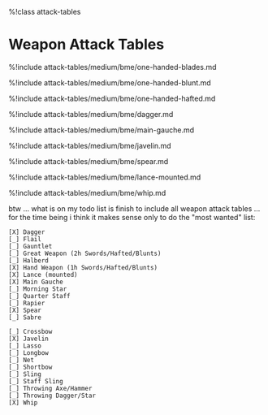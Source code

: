 %!class attack-tables

# Weapon Attack Tables

%!include attack-tables/medium/bme/one-handed-blades.md

%!include attack-tables/medium/bme/one-handed-blunt.md

%!include attack-tables/medium/bme/one-handed-hafted.md

%!include attack-tables/medium/bme/dagger.md

%!include attack-tables/medium/bme/main-gauche.md

%!include attack-tables/medium/bme/javelin.md

%!include attack-tables/medium/bme/spear.md

%!include attack-tables/medium/bme/lance-mounted.md

%!include attack-tables/medium/bme/whip.md

btw ... what is on my todo list is finish to include all weapon attack tables ... for the time being i think it makes sense only to do the "most wanted" list:

```
[X] Dagger
[_] Flail
[_] Gauntlet
[_] Great Weapon (2h Swords/Hafted/Blunts)
[_] Halberd
[X] Hand Weapon (1h Swords/Hafted/Blunts)
[X] Lance (mounted)
[X] Main Gauche
[_] Morning Star
[_] Quarter Staff
[_] Rapier
[X] Spear
[_] Sabre

[_] Crossbow
[X] Javelin
[_] Lasso
[_] Longbow
[_] Net
[_] Shortbow
[_] Sling
[_] Staff Sling
[_] Throwing Axe/Hammer
[_] Throwing Dagger/Star
[X] Whip
```